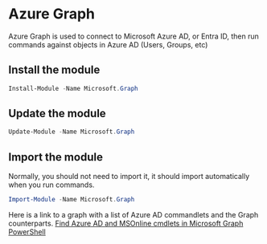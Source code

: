 # Azure Graph
Azure Graph is used to connect to Microsoft Azure AD, or Entra ID, then run commands against objects in Azure AD (Users, Groups, etc)

## Install the module
```PowerShell
Install-Module -Name Microsoft.Graph
```

## Update the module
```PowerShell
Update-Module -Name Microsoft.Graph 
```

## Import the module 
Normally, you should not need to import it, it should import automatically when you run commands. 
```PowerShell
Import-Module -Name Microsoft.Graph
```

Here is a link to a graph with a list of Azure AD commandlets and the Graph counterparts.
[Find Azure AD and MSOnline cmdlets in Microsoft Graph PowerShell](https://learn.microsoft.com/en-us/powershell/microsoftgraph/azuread-msoline-cmdlet-map)
